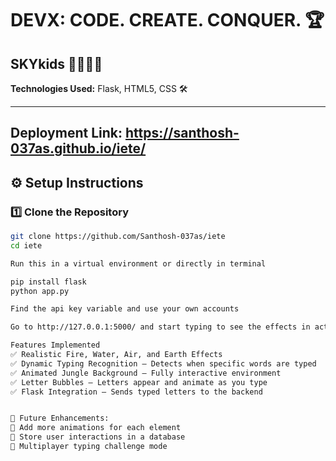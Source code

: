 # DEVX: CODE. CREATE. CONQUER. 🏆  
## SKYkids 👨‍💻👩‍💻  
**Technologies Used:** Flask, HTML5, CSS 🛠️  

---
## Deployment Link: https://santhosh-037as.github.io/iete/
## ⚙️ Setup Instructions  

### 1️⃣ **Clone the Repository**  
```sh
git clone https://github.com/Santhosh-037as/iete
cd iete

Run this in a virtual environment or directly in terminal

pip install flask
python app.py

Find the api key variable and use your own accounts

Go to http://127.0.0.1:5000/ and start typing to see the effects in action!

Features Implemented
✅ Realistic Fire, Water, Air, and Earth Effects
✅ Dynamic Typing Recognition – Detects when specific words are typed
✅ Animated Jungle Background – Fully interactive environment
✅ Letter Bubbles – Letters appear and animate as you type
✅ Flask Integration – Sends typed letters to the backend


🎯 Future Enhancements:
🔹 Add more animations for each element
🔹 Store user interactions in a database
🔹 Multiplayer typing challenge mode
